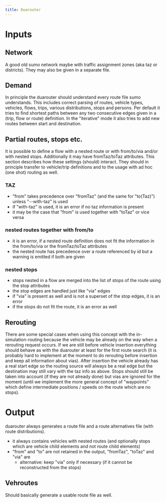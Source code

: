 ```yaml
---
title: Duarouter
---
```


# Inputs

## Network

A good old sumo network maybe with traffic assignment zones (aka taz or
districts). They may also be given in a separate file.

## Demand

In principle the duarouter should understand every route file sumo
understands. This includes correct parsing of routes, vehicle types,
vehicles, flows, trips, various distributions, stops and persons. Per
default it tries to find shortest paths between any two consecutive
edges given in a (trip, flow or route) definition. In the "iterative"
mode it also tries to add new routes between start and destination.

## Partial routes, stops etc.

It is possible to define a flow with a nested route or with from/to/via
and/or with nested stops. Additionally it may have fromTaz/toTaz
attributes. This section describes how these settings (should) interact.
They should in principle transfer to vehicle/trip definitions and to the
usage with ad hoc (one shot) routing as well.

### TAZ

- "from" takes precedence over "fromTaz" (and the same for "to(Taz)")
  unless "--with-taz" is used
- if "with-taz" is used, it is an error if no taz information is
  present
- it may be the case that "from" is used together with "toTaz" or vice
  versa

### nested routes together with from/to

- it is an error, if a nested route definition does not fit the
  information in the from/to/via or the fromTaz/toTaz attributes
- the nested route has precedence over a route referenced by id but a
  warning is emitted if both are given

### nested stops

- stops nested in a flow are merged into the list of stops of the
  route using the stop attributes
- the stop edges are handled just like "via" edges
- if "via" is present as well and is not a superset of the stop edges,
  it is an error
- if the stops do not fit the route, it is an error as well

## Rerouting

There are some special cases when using this concept with the
in-simulation-routing because the vehicle may be already on the way when
a rerouting request occurs. If we are still before vehicle insertion
everything should behave as with the duarouter at least for the first
route search (it is probably hard to implement at the moment to do
rerouting before insertion and keep all information about vias). After
insertion the vehicle already has a real start edge so the routing
source will always be a real edge but the destination may still vary
with the taz info as above. Stops should still be taken into account (if
they are not already done) but vias are ignored for the moment (until we
implement the more general concept of "waypoints" which define
intermediate positions / speeds on the route which are no stops).

# Output

duarouter always generates a route file and a route alternatives file
(with route distributions).

- it always contains vehicles with nested routes (and optionally stops
which are vehicle child elements and not route child elements)
- "from" and "to" are not retained in the output, "fromTaz", "toTaz"
and "via" are
  - alternative: keep "via" only if necessary (if it cannot be
    reconstructed from the stops)

## Vehroutes

Should basically generate a usable route file as well.
